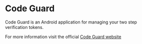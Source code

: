 # Code Guard
Code Guard is an Android application for managing your two step verification tokens.

For more information visit the official [Code Guard website](https://code-guard.com)
